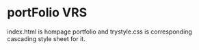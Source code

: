 # portFolio VRS
index.html is hompage portfolio and trystyle.css is corresponding cascading style sheet for it.
